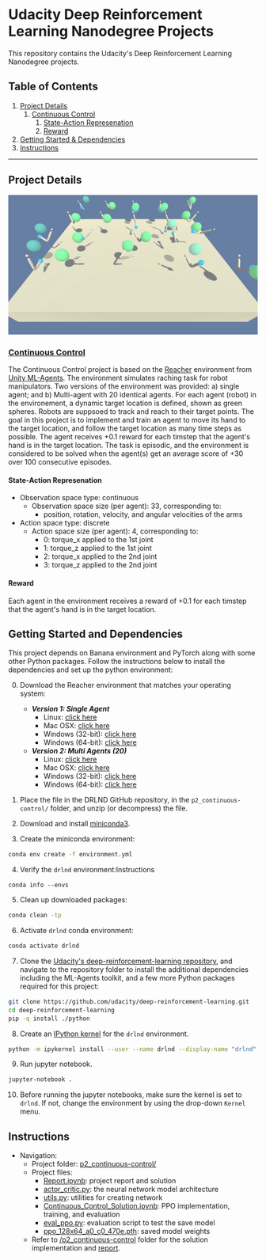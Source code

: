 # Udacity Deep Reinforcement Learning Nanodegree Projects
 
This repository contains the Udacity's Deep Reinforcement Learning Nanodegree projects.

## Table of Contents

1. [Project Details](#project-details)
    1. [Continuous Control](#continuous-control)
        1. [State-Action Represenation](#state-action-represenation)
        1. [Reward](#reward)
1. [Getting Started & Dependencies](#getting-started-and-dependencies)
1. [Instructions](#instructions)

---

## Project Details

![reacher](./doc/gif/reacher.gif)

### [Continuous Control](./p2_navigation/Report.md)

The Continuous Control project is based on the [Reacher](https://github.com/Unity-Technologies/ml-agents/blob/master/docs/Learning-Environment-Examples.md#reacher) environment from [Unity ML-Agents](https://github.com/Unity-Technologies/ml-agents). The environment simulates raching task for robot manipulators. Two versions of the environment was provided: a) single agent; and b) Multi-agent with 20 identical agents. For each agent (robot) in the environement, a dynamic target location is defined, shown as green spheres. Robots are suppsoed to track and reach to their target points. The goal in this project is to implement and train an agent to move its hand to the target location, and follow the target location as many time steps as possible. The agent receives +0.1 reward for each timstep that the agent's hand is in the target location. The task is episodic, and the environment is considered to be solved when the agent(s) get an average score of +30 over 100 consecutive episodes. 

#### State-Action Represenation

- Observation space type: continuous
    - Observation space size (per agent): 33, corresponding to:
        - position, rotation, velocity, and angular velocities of the arms
- Action space type: discrete
    - Action space size (per agent): 4, corresponding to:
        - 0: torque_x applied to the 1st joint 
        - 1: torque_z applied to the 1st joint 
        - 2: torque_x applied to the 2nd joint 
        - 3: torque_z applied to the 2nd joint 
        
#### Reward

Each agent in the environment receives a reward of +0.1 for each timstep that the agent's hand is in the target location.

## Getting Started and Dependencies

This project depends on Banana environment and PyTorch along with some other Python packages. Follow the instructions below to install the dependencies and set up the python environment:

0. Download the Reacher environment that matches your operating system:
    - **_Version 1: Single Agent_**
        - Linux: [click here](https://s3-us-west-1.amazonaws.com/udacity-drlnd/P2/Reacher/one_agent/Reacher_Linux.zip)
        - Mac OSX: [click here](https://s3-us-west-1.amazonaws.com/udacity-drlnd/P2/Reacher/one_agent/Reacher.app.zip)
        - Windows (32-bit): [click here](https://s3-us-west-1.amazonaws.com/udacity-drlnd/P2/Reacher/one_agent/Reacher_Windows_x86.zip)
        - Windows (64-bit): [click here](https://s3-us-west-1.amazonaws.com/udacity-drlnd/P2/Reacher/one_agent/Reacher_Windows_x86_64.zip)
    - **_Version 2: Multi Agents (20)_**
        - Linux: [click here](https://s3-us-west-1.amazonaws.com/udacity-drlnd/P2/Reacher/Reacher_Linux.zip)
        - Mac OSX: [click here](https://s3-us-west-1.amazonaws.com/udacity-drlnd/P2/Reacher/Reacher.app.zip)
        - Windows (32-bit): [click here](https://s3-us-west-1.amazonaws.com/udacity-drlnd/P2/Reacher/Reacher_Windows_x86.zip)
        - Windows (64-bit): [click here](https://s3-us-west-1.amazonaws.com/udacity-drlnd/P2/Reacher/Reacher_Windows_x86_64.zip)

1. Place the file in the DRLND GitHub repository, in the `p2_continuous-control/` folder, and unzip (or decompress) the file. 
2. Download and install [miniconda3](https://conda.io/miniconda.html).
3. Create the miniconda environment:
```bash
conda env create -f environment.yml
```
4. Verify the `drlnd` environment:Instructions
```bahs
conda info --envs
```
5. Clean up downloaded packages:
```bash
conda clean -tp
```
6. Activate `drlnd` conda environment:
```bash
conda activate drlnd
```
7. Clone the [Udacity's deep-reinforcement-learning repository](https://github.com/udacity/deep-reinforcement-learning), and navigate to the repository folder to install the additional dependencies including the ML-Agents toolkit, and a few more Python packages required for this project:
```bash
git clone https://github.com/udacity/deep-reinforcement-learning.git
cd deep-reinforcement-learning
pip -q install ./python
```
8. Create an [IPython kernel](http://ipython.readthedocs.io/en/stable/install/kernel_install.html) for the `drlnd` environment.  
```bash
python -m ipykernel install --user --name drlnd --display-name "drlnd"
```
9. Run jupyter notebook.
```bash
jupyter-notebook .
```
10. Before running the jupyter notebooks, make sure the kernel is set to `drlnd`. If not, change the environment by using the drop-down `Kernel` menu. 

## Instructions

- Navigation:
    - Project folder: [p2_continuous-control/](./p2_continuous-control/)
    - Project files:
        - [Report.ipynb](./p2_continuous-control/Report.ipynb): project report and solution
        - [actor_critic.py](./p2_continuous-control/actor_critic.py): the neural network model architecture
        - [utils.py](./p2_continuous-control/utils.py): utilities for creating network
        - [Continuous_Control_Solution.ipynb](./p2_continuous-control/Continuous_Control_Solution.ipynb): PPO implementation, training, and evaluation
        - [eval_ppo.py](./p2_continuous-control/eval_ppo.py): evaluation script to test the save model
        - [ppo_128x64_a0_c0_470e.pth](./p2_continuous-control/ppo_128x64_a0_c0_470e.pth): saved model weights
    - Refer to [/p2_continuous-control](./p2_continuous-control) folder for the solution implementation and [report](./p2_continuous-control/Report.ipynb). 
